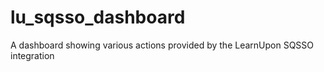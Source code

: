 # lu_sqsso_dashboard
A dashboard showing various actions provided by the LearnUpon SQSSO integration
